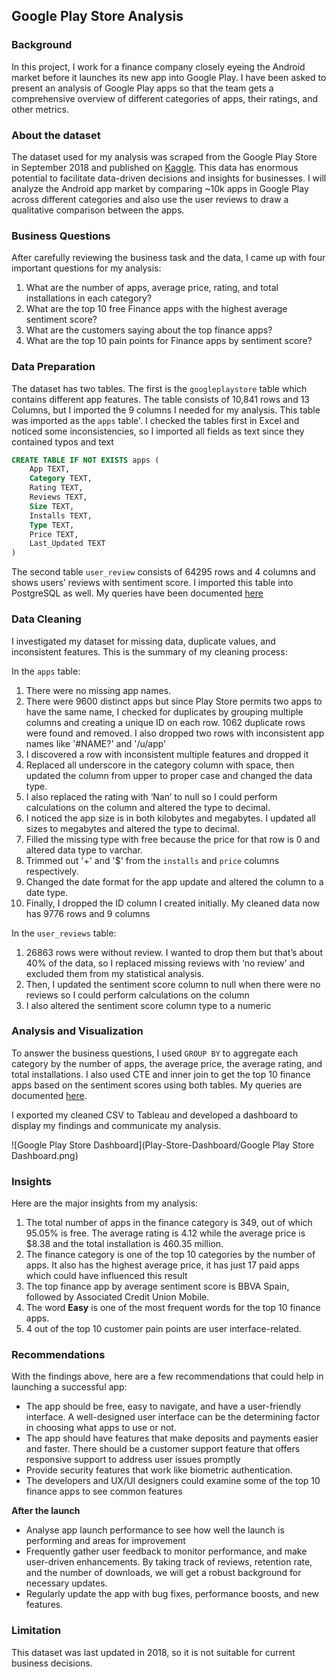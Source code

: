 ## Google Play Store Analysis 

### Background
In this project, I work for a finance company closely eyeing the Android market before it launches its new app into Google Play. 
I have been asked to present an analysis of Google Play apps so that the team gets a comprehensive overview of different categories of apps, their ratings, and other metrics.

### About the dataset
The dataset used for my analysis was scraped from the Google Play Store in September 2018 and published on [Kaggle](https://www.kaggle.com/datasets/lava18/google-play-store-apps). 
This data has enormous potential to facilitate data-driven decisions and insights for businesses. 
I will analyze the Android app market by comparing ~10k apps in Google Play across different categories and also use the user reviews to draw a qualitative comparison between the apps.

### Business Questions
After carefully reviewing the business task and the data, I came up with four important questions for my analysis:
1.	What are the number of apps, average price, rating, and total installations in each category?
2.	What are the top 10 free Finance apps with the highest average sentiment score?
3.	What are the customers saying about the top finance apps?  
4.	What are the top 10 pain points for Finance apps by sentiment score? 

### Data Preparation
The dataset has two tables. The first is the `googleplaystore` table which contains different app features. 
The table consists of 10,841 rows and 13 Columns, but I imported the 9 columns I needed for my analysis. This table was imported as the `apps` table'.
I checked the tables first in Excel and noticed some inconsistencies, so I imported all fields as text since they contained typos and text

```SQL
CREATE TABLE IF NOT EXISTS apps (
	App TEXT,
	Category TEXT,	
	Rating TEXT,
	Reviews TEXT,
	Size TEXT,	
	Installs TEXT,
	Type TEXT,	
	Price TEXT,
	Last_Updated TEXT
)
```
The second table `user_review` consists of 64295 rows and 4 columns and shows users’ reviews with sentiment score. I imported this table into PostgreSQL as well.
My queries have been documented [here](https://github.com/eyitayo22/Google-Play-Store-Analysis/blob/main/Google%20Play%20Store%20Analysis%20Script.sql)

### Data Cleaning
I investigated my dataset for missing data, duplicate values, and inconsistent features. This is the summary of my cleaning process:

In the `apps` table:
1. There were no missing app names.
2. There were 9600 distinct apps but since Play Store permits two apps to have the same name, I checked for duplicates by grouping multiple columns and creating a unique ID on each row. 1062 duplicate rows were found and removed. I also dropped two rows with inconsistent app names like '#NAME?' and '/u/app'
3. I discovered a row with inconsistent multiple features and dropped it
4. Replaced all underscore in the category column with space, then updated the column from upper to proper case and changed the data type.
5. I also replaced the rating with ‘Nan’ to null so I could perform calculations on the column and altered the type to decimal.
6. I noticed the app size is in both kilobytes and megabytes. I updated all sizes to megabytes and altered the type to decimal.
7. Filled the missing type with free because the price for that row is 0 and altered data type to varchar.
8. Trimmed out '+' and '$' from the `installs` and `price` columns respectively.
9. Changed the date format for the app update and altered the column to a date type.
10. Finally, I dropped the ID column I created initially. My cleaned data now has 9776 rows and 9 columns

In the `user_reviews` table:
1. 26863 rows were without review. I wanted to drop them but that’s about 40% of the data, so I replaced missing reviews with ‘no review’ and excluded them from my statistical analysis.
2. Then, I updated the sentiment score column to null when there were no reviews so I could perform calculations on the column
3. I also altered the sentiment score column type to a numeric

### Analysis and Visualization
To answer the business questions, I used `GROUP BY` to aggregate each category by the number of apps, the average price, the average rating, and total installations. 
I also used CTE and inner join to get the top 10 finance apps based on the sentiment scores using both tables. 
My queries are documented [here](https://github.com/eyitayo22/Google-Play-Store-Analysis/blob/main/Google%20Play%20Store%20Analysis%20Script.sql).

I exported my cleaned CSV to Tableau and developed a dashboard to display my findings and communicate my analysis.

![Google Play Store Dashboard](Play-Store-Dashboard/Google Play Store Dashboard.png)

### Insights
Here are the major insights from my analysis:
1. The total number of apps in the finance category is 349, out of which 95.05% is free. The average rating is 4.12 while the average price is $8.38 and the total installation is 460.35 million.
2. The finance category is one of the top 10 categories by the number of apps. It also has the highest average price, it has just 17 paid apps which could have influenced this result
3. The top finance app by average sentiment score is BBVA Spain, followed by Associated Credit Union Mobile.
4. The word **Easy** is one of the most frequent words for the top 10 finance apps.
5. 4 out of the top 10 customer pain points are user interface-related.

### Recommendations
With the findings above, here are a few recommendations that could help in launching a successful app:
- The app should be free, easy to navigate, and have a user-friendly interface. A well-designed user interface can be the determining factor in choosing what apps to use or not.
- The app should have features that make deposits and payments easier and faster. There should be a customer support feature that offers responsive support to address user issues promptly
- Provide security features that work like biometric authentication.
- The developers and UX/UI designers could examine some of the top 10 finance apps to see common features

**After the launch**
- Analyse app launch performance to see how well the launch is performing and areas for improvement
- Frequently gather user feedback to monitor performance, and make user-driven enhancements. By taking track of reviews, retention rate, and the number of downloads, we will get a robust background for necessary updates. 
- Regularly update the app with bug fixes, performance boosts, and new features.

### Limitation
This dataset was last updated in 2018, so it is not suitable for current business decisions.
